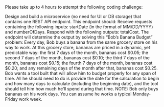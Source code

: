 

Please take up to 4 hours to attempt the following coding challenge:

Design and build a microservice (no need for UI or DB storage) that contains one REST API endpoint. This endpoint should:
Receive requests containing the following inputs: startDate (in the format of MM/DD/YYYY) and numberOfDays.
Respond with the following outputs: totalCost.
The endpoint will determine the output by solving this “Bob’s Banana Budget” problem:
Every day, Bob buys a banana from the same grocery store on his way to work. At this grocery store, bananas are priced in a dynamic, yet predictable way: the first 7 days of the month, bananas cost $0.05; the second 7 days of the month, bananas cost $0.10; the third 7 days of the month, bananas cost $0.15; the fourth 7 days of the month, bananas cost $0.20; and any remaining days of the month after that, bananas cost $0.25.
Bob wants a tool built that will allow him to budget properly for any span of time. All he should need to do is provide the date for the calculation to begin and how many days to calculate (including the beginning date), and the tool should tell him how much he’ll spend during that time.
NOTE: Bob only buys bananas on his work days. You can assume he works a typical Monday-Friday work week.
 

 